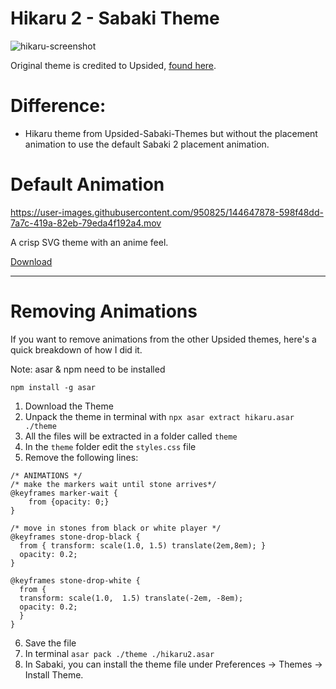 # Hikaru 2 - Sabaki Theme

![hikaru-screenshot](https://user-images.githubusercontent.com/950825/144652487-cf748c64-48a2-4056-bb7a-4556babdd0ab.jpg)

Original theme is credited to Upsided, [found here](https://github.com/upsided/Upsided-Sabaki-Themes).

# Difference:
- Hikaru theme from Upsided-Sabaki-Themes but without the placement animation to use the default Sabaki 2 placement animation.

# Default Animation

https://user-images.githubusercontent.com/950825/144647878-598f48dd-7a7c-419a-82eb-79eda4f192a4.mov

A crisp SVG theme with an anime feel.

[Download](https://github.com/jdriselvato/Hikaru-2-Sabaki-Theme/raw/main/hikaru2.asar)

----

# Removing Animations

If you want to remove animations from the other Upsided themes, here's a quick breakdown of how I did it.

Note: asar & npm need to be installed
```
npm install -g asar
```

1. Download the Theme
2. Unpack the theme in terminal with `npx asar extract hikaru.asar ./theme`
3. All the files will be extracted in a folder called `theme`
4. In the `theme` folder edit the `styles.css` file
5. Remove the following lines:

```
/* ANIMATIONS */
/* make the markers wait until stone arrives*/
@keyframes marker-wait {
    from {opacity: 0;}
}

/* move in stones from black or white player */
@keyframes stone-drop-black {
  from { transform: scale(1.0, 1.5) translate(2em,8em); }
  opacity: 0.2;
}

@keyframes stone-drop-white {
  from { 
  transform: scale(1.0,  1.5) translate(-2em, -8em); 
  opacity: 0.2;
  }
}
```

6. Save the file
7. In terminal `asar pack ./theme ./hikaru2.asar`
8. In Sabaki, you can install the theme file under Preferences -> Themes -> Install Theme.
